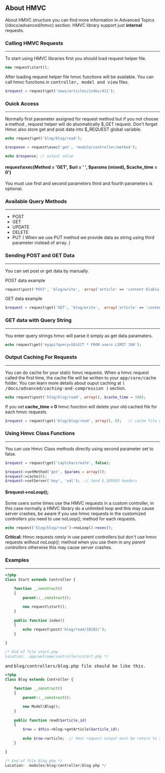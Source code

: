 ## About HMVC

About HMVC structure you can find more information in Advanced Topics (/docs/advanced/hmvc) section. HMVC library support just <b>internal</b> requests.

### Calling HMVC Requests

------

To start using HMVC libraries first you should load request helper file.

```php
new request\start();
```

After loading request helper file hmvc functions will be available. You can call hmvc functions in <kbd>controller, model and view</kbd> files.

```php
$request = request\get('news/articles/index/412');
```

### Ouick Access

------

Normally first parameter assigned for request method but if you not choose a method , request helper will do atuomatically $_GET request. Don't forget Hmvc also store get and post data into $_REQUEST global variable.

```php
echo request\get('blog/blog/read');
```


```php
$response = request\exec('get', 'module/controller/method');

echo $response; // output value
```

#### request\exec(Method = 'GET', $uri = ' ', $params (mixed), $cache_time = 0')

You must use first and second parameters third and fourth parameters is optional.


### Available Query Methods

------

<ul>
    <li>POST</li>
    <li>GET</li>
    <li>UPDATE</li>
    <li>DELETE</li>
    <li>PUT ( When we use PUT method we provide data as string using third parameter instead of array. )</li>
</ul>

### Sending POST and GET Data

------

You can set post or get data by manually.

POST data example

```php
request\post('POST', 'blog/write',  array('article' => 'content blabla'));  // data must be array
```

GET data example

```php
$request = request\get('GET', 'blog/write',  array('article' => 'content blabla'));  // data must be array
```


### GET data with Query String

------

You enter query strings hmvc will parse it simply as get data paramaters.

```php
echo request\get('myapi?query=SELECT * FROM users LIMIT 100');
```

### Output Caching For Requests

------

You can do cache for your static hmvc requests. When a hmvc request called the first time, the cache file will be written to your <kbd>app/core/cache</kbd> folder. You can learn more details about ouput caching at <kbd>( /docs/advanced/caching-and-compression )</kbd> section.

```php
echo request\post('blog/blog/read', array(), $cache_time = 100);
```

If you set <b>cache_time = 0</b> hmvc function will delete your old cached file for each hmvc requests. 

```php
$request = request\get('blog/blog/read', array(), 0);   // cache file will be deleted at next page refresh.
```

### Using Hmvc Class Functions

------

You can use Hmvc Class methods directly using second parameter set to false. 

```php
$request = request\get('captcha/create', false);

$request->setMethod('get', $params = array());
$request->cache(0);
$request->setServer('key', 'val');  // Send $_SERVER headers
```


#### $request->noLoop();

Some users some times use the HMVC requests in a custom controller, in this case normally a HMVC library do a unlimited loop and this may cause server crashes, be aware if you use hmvc requests in the customized controllers you need to use noLoop(); method for each requests.

```php
echo request('blog/blog/read')->noLoop()->exec();
```

**Critical:** Hmvc requests *rarely* in use parent controllers but don't use hmvc requests without *noLoop();* method when you use them in any *parent controllers* otherwise this may cause server crashes.

### Examples

------

```php
<?php
Class Start extends Controller {
    
    function __construct()
    {   
        parent::__construct();

        new request\start();
    }           
    
    public function index()
    {   
        echo request\post('blog/read/18282/');
    }

}

/* End of file start.php 
Location: .app/welcome/controllers/start.php */
```

and <samp>blog/controllers/blog.php</php> file should be like this.

```php
<?php
Class Blog extends Controller {
    
    function __construct()
    {   
        parent::__construct();

        new Model\Blog();
    }           
    
    public function read($article_id)
    {
        $row = $this->blog->getArticle($article_id);   
        
        echo $row->article;  // hmvc request output must be return to string.
    }

}

/* End of file blog.php */
Location: .modules/blog/controller/blog.php */
```